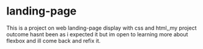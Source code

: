 # landing-page
This is a project on web landing-page display with css and html,,my project outcome hasnt been as i expected it but im open to learning more about flexbox and ill come back and refix it.

